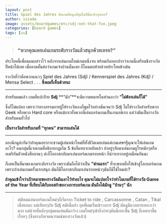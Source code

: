 ```yaml
---
layout: post
title: Spiel des Jahres คือเกมที่สนุกที่สุดในปีนั้นจริงๆเหรอ?
author: sisada
image: assets/boardgames/etc/sdj-not-that-fun.jpeg
categories: [board games]
tags: [บ่น]
---
```

 
> ### **“พวกคุณเคยเล่นเกมระดับรางวัลแล้วสนุกด้วยเหรอ?”**

ประโยคนี้เพื่อนผมกล่าวไว้ หลังจากเล่นเกมใหม่เกมหนึ่งจบ พร้อมกับออกปากว่าเกมนี้เตรียมชิงรางวัลปีหน้าได้เลย เมื่อคาดคั้นต่อว่าเกมเจ๋งปานนั้นเลย ก็โดนตบท้ายด้วยประโยคข้างต้น

รางวัลที่ว่าคือพวกแนวๆ Spiel des Jahres (Sdj) / Kennerspiel des Jahres (Kdj) / Mensa Select 
.
.
.
**ซึ่งผมก็เห็นด้วยนะ**



---



สำหรับผมแล้ว เกมที่แปะป้าย **Sdj** **“มัก”**จะมีความหมายในทำนองว่า **“ไม่ต้องเล่นก็ได้”**

ซึ่งก็ไม่แปลก เพราะว่าทางกรรมการผู้ให้รางวัลเองก็พูดไว้อย่างชัดเจนว่า Sdj ไม่ใช่รางวัลสำหรับพวก Geek หรือพวก Hard core หรือแม้กระทั้งพวกที่เล่นบอร์ดเกมเป็นงานอดิเรก แต่ว่ามันเป็นรางวัลสำหรับคนทั่วไป

**เป็นรางวัลสำหรับเกมที่ “ทุกคน” สามารถเล่นได้**


---



ลองนึกดูล่ะกันว่าถ้าคุณอยากจะชวนผู้เล่นหน้าใหม่ที่ทั้งชีวิตเคยเล่นแค่เกมเศษรฐีคุณจะให้เล่นเกมอะไร? คนกลุ่มนี้เจอเกมที่อธิบายกฎเกิน 5 ข้อก็แทบจะหลับแล้ว ถ้าอยู่ๆจับมาเล่นเกมยูโรหนักๆหรืออเมริกันตัวหนังสือบานๆ ล่ะก็โอกาสกลับมาเล่นบอร์ดเกมรอบหน้า ก็น่าจะยากอยู่เหมือนกันนะ

ก็เลยเป็นที่มาของเกมระดับรางวัล เพราะมันถือได้ว่าเป็น **”ด่านแรก”** ที่จะพาเหยื่อให้เข้าสู่โลกบอร์ดเกม เพราะถ้าเล่นเกมครั้งแรกสนุก มันก็มีโอกาสกลับมาเล่นรอบหน้าๆมันก็มีใช่ไหมล่ะ?

**ถ้าคุณเข้าใจว่าเป้าหมายของรางวัลมันเอาไว้ทำอะไร คุณจะไม่แปลกใจว่าทำไมเกมที่ได้รางวัล Game of the Year ที่เทียบได้กับออสก้าของวงการบอร์ดเกม มันถึงได้มักดู “บ้านๆ” นัก**

---

> สมัยผมเล่นบอร์ดเกมใหม่ๆก็เริ่มจาก Ticket to ride , Carcassonne , Catan , Tikal เนี่ยแหละ แต่เทียบๆกับ Sdj สมัยนี้แล้ว ยุคที่ผมเริ่มเข้าวงการ Sdj มันดูมีมวลสารเยอะกว่ามาก แต่ด้วยที่หลังๆกลุ่มคนเล่นมันกว้าง เกมใหม่ๆเข้าถึงง่ายๆมันมีเยอะขึ้น Sdj ก็เลยเบาขึ้นเรื่อยๆ (ซึ่งตรงกับเจตนารมณ์ของรางวัลแล้ว)
